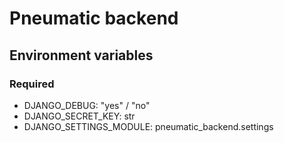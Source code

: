 # Pneumatic backend

## Environment variables

### Required 
* DJANGO_DEBUG: "yes" / "no"
* DJANGO_SECRET_KEY: str
* DJANGO_SETTINGS_MODULE: pneumatic_backend.settings
